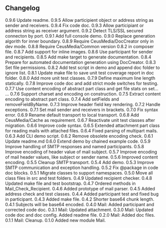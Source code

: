 
## Changelog

0.9.6 Update readme.
0.9.5 Allow participient object or address string as sender and receivers.
0.9.4 Fix code doc.
0.9.3 Allow participiant or address string as receiver argument.
0.9.2 Detect TLS/SSL secured connecton by port.
0.9.1 Add full console demo.
0.9.0 Replace generation algorith for inner boundary.
0.8.9 Require CeusMedia/DocCreator only in dev mode.
0.8.8 Require CeusMedia/Common version 0.8.2 in composer file.
0.8.7 Add support for inline images.
0.8.6 Use participant for sender and recipients.
0.8.5 Add make target to generate documentation.
0.8.4 Prepare for automated documentation generation using DocCreator.
0.8.3 Set file permissions.
0.8.2 Add test script in demo and append doc folder to ignore list.
0.8.1 Update make file to save unit test coverage report in doc folder.
0.8.0 Add more unit test classes.
0.7.9 Define maximum line length statically.
0.7.8 Improve code doc and add strict mode switches for testing.
0.7.7 Use content encoding of abstract part class and get file stats on set…  …
0.7.6 Support charset and encoding on construction.
0.7.5 Extract content encoding to abstract part class.
0.7.4 Add setFields and removeFieldByName.
0.7.3 Improve header field key rendering.
0.7.2 Handle exceptions.
0.7.1 Set mail sender and receivers in brackets.
0.7.0 Fix syntax error.
0.6.9 Rename default transport to local transport.
0.6.8 Add CeusMedia/Cache as requirement.
0.6.7 Reactivate unit test classes after migration.
0.6.6 Improve code syntax.
0.6.5 Extended attachment part class for reading mails with attached files.
0.6.4 Fixed parsing of multipart mails.
0.6.3 Add CLI demo script.
0.6.2 Remove obsolete encoding check.
0.6.1 Update readme.md
0.6.0 Extend demo by chained example code.
0.5.9 Improve handling of SMTP responses and named participants.
0.5.8 Improve encoding of header value of mail subject.
0.5.7 Improve encoding of mail header values, like subject or sender name.
0.5.6 Improved content encoding.
0.5.5 Cleanup SMTP transport.
0.5.4 Add demo.
0.5.3 Improve SMTP communication and exception handling.
0.5.2 Fix @package in code doc blocks.
0.5.1 Migrate classes to support namespaces.
0.5.0 Move all class files in src and test folders.
0.4.9 Updated recipient checker.
0.4.8 Updated make file and test bootstrap.
0.4.7 Ordered methods in Mail_Check_Recipient.
0.4.6 Added prototype of mail parser.
0.4.5 Added address check and test classes.
0.4.4 Added participant test and fixed bug in participant.
0.4.3 Added make file.
0.4.2 Shorter base64 chunk length.
0.4.1 Subjects will be base64 encoded.
0.4.0 Mail: Added participant and corrected code doc.
0.3.1 Mail: Updated attachment.
0.3.0 Mail: Updated code doc and doc config. Added readme file.
0.2.0 Mail: Added doc files.
0.1.1 Mail: Cleanup.
0.1.0 Added new module Mail.
